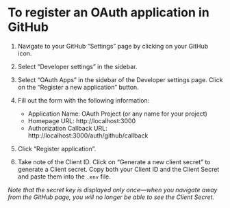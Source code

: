 # To register an OAuth application in GitHub

1. Navigate to your GitHub “Settings” page by clicking on your GitHub icon.

2. Select “Developer settings” in the sidebar.

3. Select “OAuth Apps” in the sidebar of the Developer settings page. Click on the “Register a new application” button.

4. Fill out the form with the following information:

   - Application Name: OAuth Project (or any name for your project)
   - Homepage URL: http://localhost:3000
   - Authorization Callback URL: http://localhost:3000/auth/github/callback

5. Click “Register application”.

6. Take note of the Client ID. Click on “Generate a new client secret” to generate a Client secret. Copy both your Client ID and the Client Secret and paste them into the `.env` file. 

_Note that the secret key is displayed only once—when you navigate away from the GitHub page, you will no longer be able to see the Client Secret._


